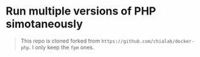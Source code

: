 # Run multiple versions of PHP simotaneously

> This repo is cloned forked from `https://github.com/chialab/docker-php`.
> I only keep the `fpm` ones.
